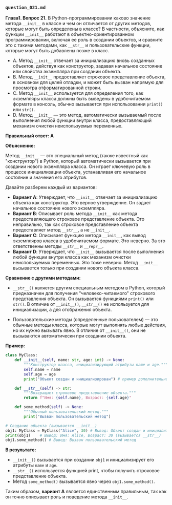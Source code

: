 ### `question_021.md`

**Глава1. Вопрос 21.** В Python-программировании каково значение метода `__init__` в классе и чем он отличается от других методов, которые могут быть определены в классе? В частности, объясните, как функции `__init__` работают в объектно-ориентированном программировании, включая ее роль в создании объектов, и сравните это с такими методами, как `__str__` и пользовательские функции, которые могут быть добавлены позже в класс.

- A. Метод `__init__` отвечает за инициализацию вновь созданных объектов, действуя как конструктор, задавая начальное состояние или свойства экземпляра при создании объекта.
- B. Метод `__init__` предоставляет строковое представление объекта, в основном для целей отладки, и может быть вызван напрямую для просмотра отформатированной строки.
- C. Метод `__init__` используется для определения того, как экземпляры класса должны быть выведены в удобочитаемом формате в консоль, обычно вызывается при использовании `print()` или `str()`.
- D. Метод `__init__` — это метод, автоматически вызываемый после выполнения любой функции внутри класса, предоставляющий механизм очистки неиспользуемых переменных.

**Правильный ответ: A**

**Объяснение:**

Метод `__init__` — это специальный метод (также известный как "конструктор") в Python, который автоматически вызывается при создании нового экземпляра класса. Он играет ключевую роль в процессе инициализации объекта, устанавливая его начальное состояние и значения его атрибутов.

Давайте разберем каждый из вариантов:

*   **Вариант A**: Утверждает, что `__init__` отвечает за инициализацию объекта как конструктор. Это верное утверждение. Он задает начальное состояние нового экземпляра.
*   **Вариант B**: Описывает роль метода `__init__` как метода предоставляющего строковое представление объекта. Это неправильно, так как строковое представление объекта предоставляет метод `__str__`, а не `__init__`.
*   **Вариант C**: Описывает функцию метода `__init__`, как вывод экземпляров класса в удобочитаемом формате. Это неверно. За это ответственны методы `__str__` и `__repr__`.
*   **Вариант D**: Утверждает, что `__init__` вызывается после выполнения любой функции внутри класса как механизм очистки неиспользуемых переменных. Это тоже неверно.  Метод `__init__` вызывается только при создании нового объекта класса.

**Сравнение с другими методами:**

*   `__str__()` является другим специальным методом в Python, который предназначен для получения "человеко-читаемого" строкового представления объекта. Он вызывается функциями `print()` или `str()`. В отличие от `__init__()`, `__str__()` не используется для инициализации, а для отображения объекта.
    
*   Пользовательские методы (определенные пользователем) — это обычные методы класса, которые могут выполнять любые действия, но их нужно вызывать явно. В отличие от `__init__()`, они не вызываются автоматически при создании объекта.

**Пример:**

```python
class MyClass:
    def __init__(self, name: str, age: int) -> None:
        """Конструктор класса, инициализирующий атрибуты name и age."""
        self.name = name
        self.age = age
        print("Объект создан и инициализирован") # пример дополнительного действия

    def __str__(self) -> str:
        """Возвращает строковое представление объекта."""
        return f"Имя: {self.name}, Возраст: {self.age}"

    def some_method(self) -> None:
        """Обычный пользовательский метод."""
        print("Вызван пользовательский метод")

# Создание объекта (вызывается __init__)
obj1: MyClass = MyClass("Alice", 30) # Вывод: Объект создан и инициализирован
print(obj1)    # Вывод: Имя: Alice, Возраст: 30 (вызывается __str__)
obj1.some_method() # Вывод: Вызван пользовательский метод
```

**В результате:**

*   `__init__()` вызывается при создании `obj1` и инициализирует его атрибуты `name` и `age`.
*   `__str__()` используется функцией print, чтобы получить строковое представление объекта.
*   Метод `some_method()` вызывается явно через `obj1.some_method()`.

Таким образом, **вариант A** является единственным правильным, так как он точно описывает роль и поведение метода `__init__`.
